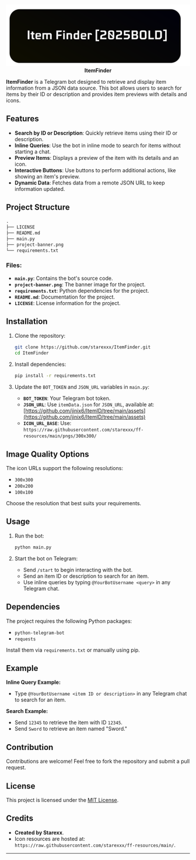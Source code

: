 <p align="center">
  <img src="https://raw.githubusercontent.com/0xMe/ItemFinder/refs/heads/main/project-banner.png" />
  <br />
  <b>ItemFinder</b>
</p>

**ItemFinder** is a Telegram bot designed to retrieve and display item information from a JSON data source. This bot allows users to search for items by their ID or description and provides item previews with details and icons.

## Features

- **Search by ID or Description**: Quickly retrieve items using their ID or description.
- **Inline Queries**: Use the bot in inline mode to search for items without starting a chat.
- **Preview Items**: Displays a preview of the item with its details and an icon.
- **Interactive Buttons**: Use buttons to perform additional actions, like showing an item's preview.
- **Dynamic Data**: Fetches data from a remote JSON URL to keep information updated.

## Project Structure

```
.
├── LICENSE
├── README.md
├── main.py
├── project-banner.png
└── requirements.txt
```

### Files:
- **`main.py`**: Contains the bot's source code.
- **`project-banner.png`**: The banner image for the project.
- **`requirements.txt`**: Python dependencies for the project.
- **`README.md`**: Documentation for the project.
- **`LICENSE`**: License information for the project.

## Installation

1. Clone the repository:
   ```bash
   git clone https://github.com/starexxx/ItemFinder.git
   cd ItemFinder
   ```

2. Install dependencies:
   ```bash
   pip install -r requirements.txt
   ```

3. Update the `BOT_TOKEN` and `JSON_URL` variables in `main.py`:
   - **`BOT_TOKEN`**: Your Telegram bot token.
   - **`JSON_URL`**: Use `itemData.json` for `JSON_URL`, available at:
     [https://github.com/jinix6/ItemID/tree/main/assets](https://github.com/jinix6/ItemID/tree/main/assets)
   - **`ICON_URL_BASE`**: Use:
     `https://raw.githubusercontent.com/starexxx/ff-resources/main/pngs/300x300/`

## Image Quality Options

The icon URLs support the following resolutions:
- `300x300`
- `200x200`
- `100x100`

Choose the resolution that best suits your requirements.

## Usage

1. Run the bot:
   ```bash
   python main.py
   ```

2. Start the bot on Telegram:
   - Send `/start` to begin interacting with the bot.
   - Send an item ID or description to search for an item.
   - Use inline queries by typing `@YourBotUsername <query>` in any Telegram chat.

## Dependencies

The project requires the following Python packages:

- `python-telegram-bot`
- `requests`

Install them via `requirements.txt` or manually using pip.

## Example

**Inline Query Example:**

- Type `@YourBotUsername <item ID or description>` in any Telegram chat to search for an item.

**Search Example:**

- Send `12345` to retrieve the item with ID `12345`.
- Send `Sword` to retrieve an item named "Sword."

## Contribution

Contributions are welcome! Feel free to fork the repository and submit a pull request.

## License

This project is licensed under the [MIT License](LICENSE).

## Credits

- **Created by Starexx**.
- Icon resources are hosted at: `https://raw.githubusercontent.com/starexxx/ff-resources/main/`.

---
